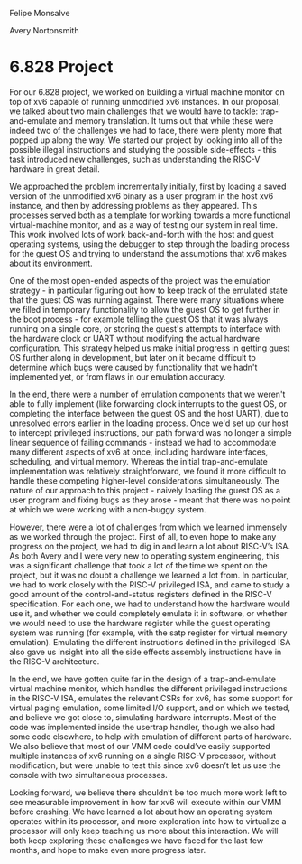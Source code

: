 Felipe Monsalve

Avery Nortonsmith

# 6.828 Project

For our 6.828 project, we worked on building a virtual machine monitor on top of xv6 capable of running unmodified xv6 instances. In our proposal, we talked about two main challenges that we would have to tackle: trap-and-emulate and memory translation. It turns out that while these were indeed two of the challenges we had to face, there were plenty more that popped up along the way. We started our project by looking into all of the possible illegal instructions and studying the possible side-effects - this task introduced new challenges, such as understanding the RISC-V hardware in great detail.

We approached the problem incrementally initially, first by loading a saved version of the unmodified xv6 binary as a user program in the host xv6 instance, and then by addressing problems as they appeared. This processes served both as a template for working towards a more functional virtual-machine monitor, and as a way of testing our system in real time. This work involved lots of work back-and-forth with the host and guest operating systems, using the debugger to step through the loading process for the guest OS and trying to understand the assumptions that xv6 makes about its environment.

One of the most open-ended aspects of the project was the emulation strategy - in particular figuring out how to keep track of the emulated state that the guest OS was running against. There were many situations where we filled in temporary functionality to allow the guest OS to get further in the boot process - for example telling the guest OS that it was always running on a single core, or storing the guest's attempts to interface with the hardware clock or UART without modifying the actual hardware configuration. This strategy helped us make initial progress in getting guest OS further along in development, but later on it became difficult to determine which bugs were caused by functionality that we hadn't implemented yet, or from flaws in our emulation accuracy.

In the end, there were a number of emulation components that we weren't able to fully implement (like forwarding clock interrupts to the guest OS, or completing the interface between the guest OS and the host UART), due to unresolved errors earlier in the loading process. Once we'd set up our host to intercept privileged instructions, our path forward was no longer a simple linear sequence of failing commands - instead we had to accommodate many different aspects of xv6 at once, including hardware interfaces, scheduling, and virtual memory. Whereas the initial trap-and-emulate implementation was relatively straightforward, we found it more difficult to handle these competing higher-level considerations simultaneously. The nature of our approach to this project - naively loading the guest OS as a user program and fixing bugs as they arose - meant that there was no point at which we were working with a non-buggy system.

However, there were a lot of challenges from which we learned immensely as we worked through the project. First of all, to even hope to make any progress on the project, we had to dig in and learn a lot about RISC-V’s ISA. As both Avery and I were very new to operating system engineering, this was a significant challenge that took a lot of the time we spent on the project, but it was no doubt a challenge we learned a lot from. In particular, we had to work closely with the RISC-V privileged ISA, and came to study a good amount of the control-and-status registers defined in the RISC-V specification. For each one, we had to understand how the hardware would use it, and whether we could completely emulate it in software, or whether we would need to use the hardware register while the guest operating system was running (for example, with the satp register for virtual memory emulation). Emulating the different instructions defined in the privileged ISA also gave us insight into all the side effects assembly instructions have in the RISC-V architecture. 

In the end, we have gotten quite far in the design of a trap-and-emulate virtual machine monitor, which handles the different privileged instructions in the RISC-V ISA, emulates the relevant CSRs for xv6, has some support for virtual paging emulation, some limited I/O support, and on which we tested, and believe we got close to, simulating hardware interrupts. Most of the code was implemented inside the usertrap handler, though we also had some code elsewhere, to help with emulation of different parts of hardware. We also believe that most of our VMM code could’ve easily supported multiple instances of xv6 running on a single RISC-V processor, without modification, but were unable to test this since xv6 doesn’t let us use the console with two simultaneous processes.

Looking forward, we believe there shouldn’t be too much more work left to see measurable improvement in how far xv6 will execute within our VMM before crashing. We have learned a lot about how an operating system operates within its processor, and more exploration into how to virtualize a processor will only keep teaching us more about this interaction. We will both keep exploring these challenges we have faced for the last few months, and hope to make even more progress later.
